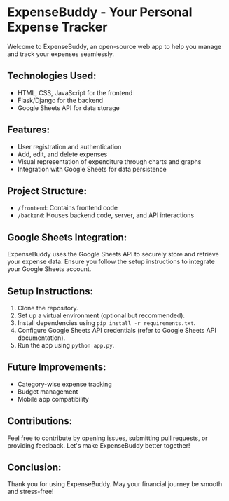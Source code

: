 # ExpenseBuddy - Your Personal Expense Tracker

Welcome to ExpenseBuddy, an open-source web app to help you manage and track your expenses seamlessly.

## Technologies Used:
- HTML, CSS, JavaScript for the frontend
- Flask/Django for the backend
- Google Sheets API for data storage

## Features:
- User registration and authentication
- Add, edit, and delete expenses
- Visual representation of expenditure through charts and graphs
- Integration with Google Sheets for data persistence

## Project Structure:
- `/frontend`: Contains frontend code
- `/backend`: Houses backend code, server, and API interactions

## Google Sheets Integration:
ExpenseBuddy uses the Google Sheets API to securely store and retrieve your expense data. Ensure you follow the setup instructions to integrate your Google Sheets account.

## Setup Instructions:
1. Clone the repository.
2. Set up a virtual environment (optional but recommended).
3. Install dependencies using `pip install -r requirements.txt`.
4. Configure Google Sheets API credentials (refer to Google Sheets API documentation).
5. Run the app using `python app.py`.

## Future Improvements:
- Category-wise expense tracking
- Budget management
- Mobile app compatibility

## Contributions:
Feel free to contribute by opening issues, submitting pull requests, or providing feedback. Let's make ExpenseBuddy better together!

## Conclusion:
Thank you for using ExpenseBuddy. May your financial journey be smooth and stress-free!

